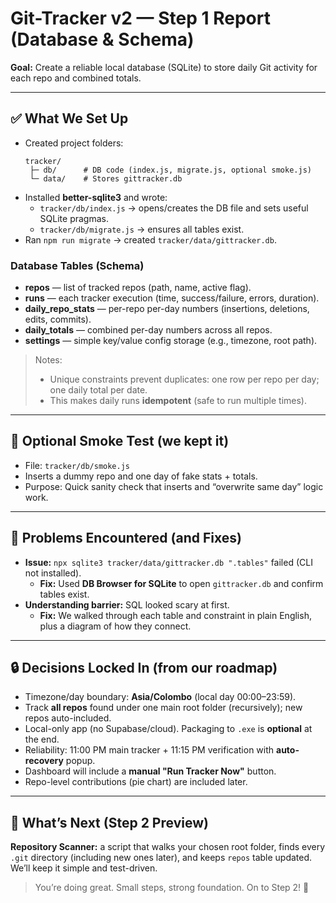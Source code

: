 # Git-Tracker v2 — Step 1 Report (Database & Schema)

**Goal:** Create a reliable local database (SQLite) to store daily Git activity for each repo and combined totals.

---

## ✅ What We Set Up
- Created project folders:
  ```text
  tracker/
   ├─ db/      # DB code (index.js, migrate.js, optional smoke.js)
   └─ data/    # Stores gittracker.db
  ```
- Installed **better-sqlite3** and wrote:
  - `tracker/db/index.js` → opens/creates the DB file and sets useful SQLite pragmas.
  - `tracker/db/migrate.js` → ensures all tables exist.
- Ran `npm run migrate` → created `tracker/data/gittracker.db`.

### Database Tables (Schema)
- **repos** — list of tracked repos (path, name, active flag).
- **runs** — each tracker execution (time, success/failure, errors, duration).
- **daily_repo_stats** — per-repo per-day numbers (insertions, deletions, edits, commits).
- **daily_totals** — combined per-day numbers across all repos.
- **settings** — simple key/value config storage (e.g., timezone, root path).

> Notes:
> - Unique constraints prevent duplicates: one row per repo per day; one daily total per date.
> - This makes daily runs **idempotent** (safe to run multiple times).

---

## 🧪 Optional Smoke Test (we kept it)
- File: `tracker/db/smoke.js`
- Inserts a dummy repo and one day of fake stats + totals.
- Purpose: Quick sanity check that inserts and “overwrite same day” logic work.

---

## 🐞 Problems Encountered (and Fixes)
- **Issue:** `npx sqlite3 tracker/data/gittracker.db ".tables"` failed (CLI not installed).
  - **Fix:** Used **DB Browser for SQLite** to open `gittracker.db` and confirm tables exist.
- **Understanding barrier:** SQL looked scary at first.
  - **Fix:** We walked through each table and constraint in plain English, plus a diagram of how they connect.

---

## 🔒 Decisions Locked In (from our roadmap)
- Timezone/day boundary: **Asia/Colombo** (local day 00:00–23:59).
- Track **all repos** found under one main root folder (recursively); new repos auto-included.
- Local-only app (no Supabase/cloud). Packaging to `.exe` is **optional** at the end.
- Reliability: 11:00 PM main tracker + 11:15 PM verification with **auto-recovery** popup.
- Dashboard will include a **manual "Run Tracker Now"** button.
- Repo-level contributions (pie chart) are included later.

---

## 🧭 What’s Next (Step 2 Preview)
**Repository Scanner:** a script that walks your chosen root folder, finds every `.git` directory (including new ones later), and keeps `repos` table updated. We’ll keep it simple and test-driven.

> You’re doing great. Small steps, strong foundation. On to Step 2! 🚀
